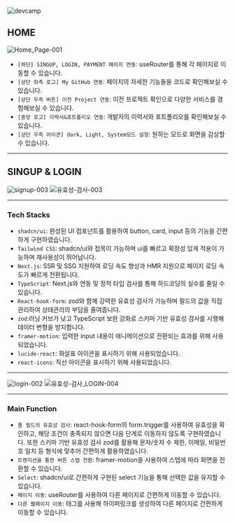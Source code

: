 ![devcamp](https://github.com/webcreastory/dev-camp-2/assets/137463073/604300ec-9263-4cca-bea4-ccb85aadf5cd)

## HOME

![Home_Page-001](https://github.com/webcreastory/dev-camp-2/assets/137463073/86df0515-8ccf-4bfd-81f0-78601c37fe72)

-   `[하단] SINGUP, LOGIN, PAYMENT 페이지 연동`: useRouter를 통해 각 페이지로 이동할 수 있습니다.
-   `[상단 좌측 로고] My GitHub 연동`: 페이지의 자세한 기능들을 코드로 확인해보실 수 있습니다.
-   `[상단 우측 버튼] 이전 Project 연동`: 이전 프로젝트 확인으로 다양한 서비스를 경험해보실 수 있습니다.
-   `[중앙 로고] 이력서&포트폴리오 연동`: 개발자의 이력서와 포트폴리오를 확인해보실 수 있습니다.
-   `[상단 우측 아이콘] dark, Light, System모드 설정`: 원하는 모드로 화면을 감상할 수 있습니다.

---

## SINGUP & LOGIN

![signup-003](https://github.com/webcreastory/dev-camp-2/assets/137463073/14922d9e-910f-4808-934d-c8d6c562356f)
![유효성-검사-003](https://github.com/webcreastory/dev-camp-2/assets/137463073/1e5a25cf-b9fc-4357-ad23-10e4dd15a0fc)

---

### Tech Stacks

-   `shadcn/ui`: 완성된 UI 컴포넌트를 활용하여 button, card, input 등의 기능을 간편하게 구현하였습니다.
-   `Tailwind CSS`: shadcn/ui와 접목이 가능하며 ui를 빠르고 확장성 있게 적용이 가능하며 재사용성이 뛰어납니다.
-   `Next.js`: SSR 및 SSG 지원하여 로딩 속도 향상과 HMR 지원으로 페이지 로딩 속도가 빠르게 전환됩니다.
-   `TypeScript`: Next.js와 연동 및 정적 타입 검사를 통해 하드코딩의 실수를 줄일 수 있습니다.
-   `React-hook-form`: zod와 함께 강력한 유효성 검사가 가능하며 필드의 값을 직접 관리하여 상태관리의 부담을 줄여줍니다.
-   `zod`:러닝 커브가 낮고 TypeScript 보완 강화로 스키마 기반 유효성 검사를 시행해 데이터 변형을 방지합니다.
-   `framer-motion`: 입력한 input 내용이 애니메이션으로 전환되는 효과를 위해 사용되었습니다.
-   `lucide-react`: 화살표 아이콘을 표시하기 위해 사용되었습니다.
-   `react-icons`: 직선 아이콘을 표시하기 위해 사용되었습니다.

---

![login-002](https://github.com/webcreastory/dev-camp-2/assets/137463073/67df3970-5a30-4f0d-a76b-8e33d5688afa)
![유효성-검사_LOGIN-004](https://github.com/webcreastory/dev-camp-2/assets/137463073/2e38381f-da21-4e2d-9d8c-070e6f894ef9)

---

### Main Function

-   `폼 필드의 유효성 검사`: react-hook-form의 form.trigger를 사용하여 유효성을 확인하고, 해당 조건이 충족되지 않으면 다음 단계로 이동하지 않도록 구현하였습니다. 또한 스키마 기반 유효성 검사 zod를 활용해 문자/숫자 수 제한, 이메일, 비밀번호 일치 등 형식에 맞추어 간편하게 활용하였습니다.
-   `트랜지션을 통한 버튼 스텝 전환`: framer-motion을 사용하여 스텝에 따라 화면을 전환할 수 있습니다.
-   `Select`: shadcn/ui로 간편하게 구현된 select 기능을 통해 선택한 값을 유지할 수 있습니다.
-   `페이지 이동`: useRouter를 사용하여 다른 페이지로 간편하게 이동할 수 있습니다.
-   `다른 웹페이지 이동`: <a> 태그를 사용해 하이퍼링크를 생성하여 다른 페이지로 간편하게 이동할 수 있습니다.